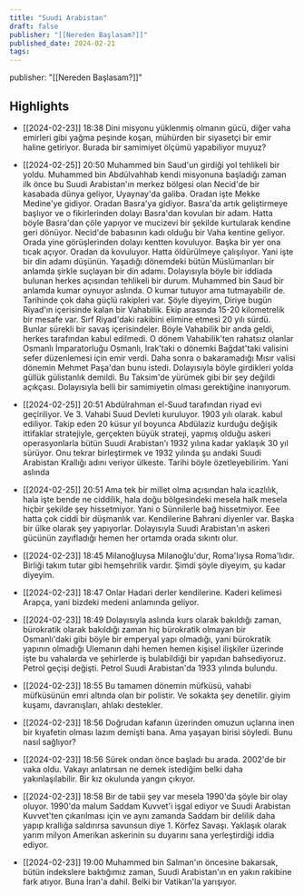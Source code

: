 ```yaml
---
title: "Suudi Arabistan"
draft: false
publisher: "[[Nereden Başlasam?]]"
published_date: 2024-02-21
tags:
---
```

publisher: "[[Nereden Başlasam?]]"


## Highlights
* [[2024-02-23]] 18:38  Dini misyonu yüklenmiş olmanın gücü, diğer vaha emirleri gibi yağma peşinde koşan, mühürden bir siyasetçi bir emir haline getiriyor. Burada bir samimiyet ölçümü yapabiliyor muyuz?

* [[2024-02-25]] 20:50  Muhammed bin Saud'un girdiği yol tehlikeli bir yoldu. Muhammed bin Abdülvahhab kendi misyonuna başladığı zaman ilk önce bu Suudi Arabistan'ın merkez bölgesi olan Necid'de bir kasabada dünya geliyor, Uyaynay'da galiba. Oradan işte Mekke Medine'ye gidiyor. Oradan Basra'ya gidiyor. Basra'da artık geliştirmeye başlıyor ve o fikirlerinden dolayı Basra'dan kovulan bir adam. Hatta böyle Basra'dan çöle yapıyor ve mucizevi bir şekilde kurtularak kendine geri dönüyor. Necid'de babasının kadı olduğu bir Vaha kentine geliyor. Orada yine görüşlerinden dolayı kentten kovuluyor. Başka bir yer ona tıcak açıyor. Oradan da kovuluyor. Hatta öldürülmeye çalışılıyor. Yani işte bir din adamı düşünün. Yaşadığı dönemdeki bütün Müslümanları bir anlamda şirkle suçlayan bir din adamı. Dolayısıyla böyle bir iddiada bulunan herkes açısından tehlikeli bir durum. Muhammed bin Saud bir anlamda kumar oynuyor aslında. O kumar tutuyor ama tutmayabilir de. Tarihinde çok daha güçlü rakipleri var. Şöyle diyeyim, Diriye bugün Riyad'ın içerisinde kalan bir Vahabilik. Ekip arasında 15-20 kilometrelik bir mesafe var. Sırf Riyad'daki rakibini elimine etmesi 20 yılı sürdü. Bunlar sürekli bir savaş içerisindeler. Böyle Vahabilik bir anda geldi, herkes tarafından kabul edilmedi. O dönem Vahabilik'ten rahatsız olanlar Osmanlı İmparatorluğu Osmanlı, Irak'taki o dönemki Bağdat'taki valisini sefer düzenlemesi için emir verdi. Daha sonra o bakaramadığı Mısır valisi dönemin Mehmet Paşa'dan bunu istedi. Dolayısıyla böyle girdikleri yolda güllük gülistanlık demildi. Bu Taksim'de yürümek gibi bir şey değildi açıkçası. Dolayısıyla belli bir samimiyetin olması gerektiğine inanıyorum.

* [[2024-02-25]] 20:51  Abdülrahman el-Suud tarafından riyad evi geçiriliyor. Ve 3. Vahabi Suud Devleti kuruluyor. 1903 yılı olarak. kabul ediliyor. Takip eden 20 küsur yıl boyunca Abdülaziz kurduğu değişik ittifaklar stratejiyle, gerçekten büyük strateji, yapmış olduğu askeri operasyonlarla bütün Suudi Arabistan'ı 1932 yılına kadar yaklaşık 30 yıl sürüyor. Onu tekrar birleştirmek ve 1932 yılında şu andaki Suudi Arabistan Krallığı adını veriyor ülkeste. Tarihi böyle özetleyebilirim. Yani aslında

* [[2024-02-25]] 20:51  Ama tek bir millet olma açısından hala icazlılık, hala işte bende ne ciddilik, hala doğu bölgesindeki mesela halk mesela hiçbir şekilde şey hissetmiyor. Yani o Sünnilerle bağ hissetmiyor. Eee hatta çok ciddi bir düşmanlık var. Kendilerine Bahrani diyenler var. Başka bir ülke olarak şey yapıyorlar. Dolayısıyla Suudi Arabistan'ın askeri gücünün zayıfladığı hemen her ortamda orada sıkıntı olur.

* [[2024-02-23]] 18:45  Milanoğluysa Milanoğlu'dur, Roma'lıysa Roma'lıdır. Birliği takım tutar gibi hemşehrilik vardır. Şimdi şöyle diyeyim, şu kadar diyeyim.

* [[2024-02-23]] 18:47  Onlar Hadari derler kendilerine. Kaderi kelimesi Arapça, yani bizdeki medeni anlamında geliyor.

* [[2024-02-23]] 18:49  Dolayısıyla aslında kurs olarak bakıldığı zaman, bürokratik olarak bakıldığı zaman hiç bürokratik olmayan bir Osmanlı'daki gibi böyle bir emperyal yapı olmadığı, yani bürokratik yapının olmadığı Ulemanın dahi hemen hemen kişisel ilişkiler üzerinde işte bu vahalarda ve şehirlerde iş bulabildiği bir yapıdan bahsediyoruz. Petrol geçişi değişti. Petrol Suudi Arabistan'da 1933 yılında bulundu.

* [[2024-02-23]] 18:55  Bu tamamen dönemin müfküsü, vahabi müfküsünün emri altında olan bir polistir. Ve sokakta şey denetilir. giyim kuşamı, davranışları, ahlakı destekler.

* [[2024-02-23]] 18:56  Doğrudan kafanın üzerinden omuzun uçlarına inen bir kıyafetin olması lazım demişti bana. Ama yaşayan birisi söyledi. Bunu nasıl sağlıyor?

* [[2024-02-23]] 18:56  Sürek ondan önce başladı bu arada. 2002'de bir vaka oldu. Vakayı anlatırsan ne demek istediğim belki daha yakınlaşılabilir. Bir kız okulunda yangın çıkıyor.

* [[2024-02-23]] 18:58  Bir de tabii şey var mesela 1990'da şöyle bir olay oluyor. 1990'da malum Saddam Kuvvet'i işgal ediyor ve Suudi Arabistan Kuvvet'ten çıkarılması için ve aynı zamanda Saddam bir delilik daha yapıp krallığa saldırırsa savunsun diye 1. Körfez Savaşı. Yaklaşık olarak yarım milyon Amerikan askerinin su duyarını sana yerleştirdiği iddia ediyor.

* [[2024-02-23]] 19:00  Muhammed bin Salman'ın öncesine bakarsak, bütün indekslere baktığımız zaman, Suudi Arabistan'ın en yakın rakibine fark atıyor. Buna İran'a dahil. Belki bir Vatikan'la yarışıyor.

